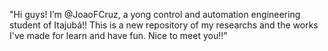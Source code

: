 "Hi guys! I’m @JoaoFCruz, a yong control and automation engineering student of Itajubá!!
This is a new repository of my researchs and the works I've made for learn and have fun.
Nice to meet you!!"
